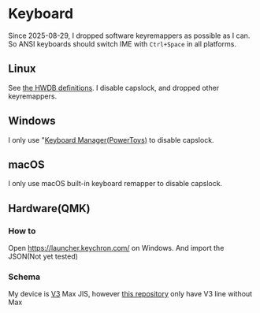 # Keyboard

Since 2025-08-29, I dropped software keyremappers as possible as I can.\
So ANSI keyboards should switch IME with `Ctrl+Space` in all platforms.

## Linux

See [the HWDB definitions](https://github.com/search?q=repo%3Akachick%2Fdotfiles+extraHwdb&type=code).
I disable capslock, and dropped other keyremappers.

## Windows

I only use "[Keyboard Manager(PowerToys)](https://github.com/microsoft/PowerToys) to disable capslock.

## macOS

I only use macOS built-in keyboard remapper to disable capslock.

## Hardware(QMK)

### How to

Open <https://launcher.keychron.com/> on Windows. And import the JSON(Not yet tested)

### Schema

My device is [V3](https://github.com/qmk/qmk_firmware/tree/782f91a73a0f6d4128f9454509b4a207af269f8b/keyboards/keychron/v3/jis) Max JIS, however [this repository](https://github.com/qmk/qmk_firmware/tree/master/keyboards/keychron) only have V3 line without Max
